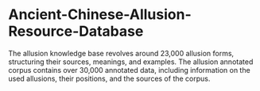 # Ancient-Chinese-Allusion-Resource-Database
The allusion knowledge base revolves around 23,000 allusion forms, structuring their sources, meanings, and examples. The allusion annotated corpus contains over 30,000 annotated data, including information on the used allusions, their positions, and the sources of the corpus.
